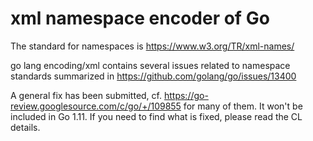 # xml namespace encoder of Go

The standard for namespaces is https://www.w3.org/TR/xml-names/

go lang encoding/xml contains several issues related to namespace standards summarized in https://github.com/golang/go/issues/13400

A general fix has been submitted, cf. https://go-review.googlesource.com/c/go/+/109855 for many of them.
It won't be included in Go 1.11.
If you need to find what is fixed, please read the CL details.
